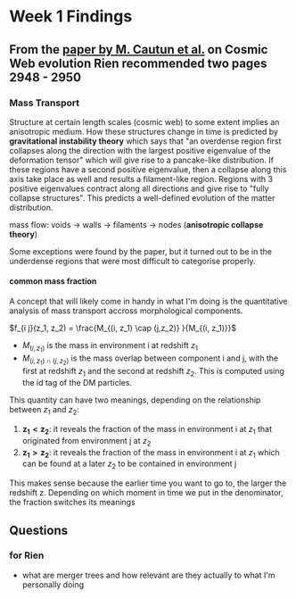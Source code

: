 # Week 1 Findings

## From the [paper by M. Cautun et al.](https://ui.adsabs.harvard.edu/abs/2014MNRAS.441.2923C/abstract) on Cosmic Web evolution Rien recommended two pages 2948 - 2950

### Mass Transport

Structure at certain length scales (cosmic web) to some extent implies an anisotropic medium. How these structures change in time is predicted by **gravitational instability theory** which says that "an overdense region first collapses along the direction with the largest positive eigenvalue of the deformation tensor" which will give rise to a pancake-like distribution. If these regions have a second positive eigenvalue, then a collapse along this axis take place as well and results a filament-like region. Regions with 3 positive eigenvalues contract along all directions and give rise to "fully collapse structures". This predicts a well-defined evolution of the matter distribution.

mass flow: voids -> walls -> filaments -> nodes (**anisotropic collapse theory**)

Some exceptions were found by the paper, but it turned out to be in the underdense regions that were most difficult to categorise properly.

#### common mass fraction

A concept that will likely come in handy in what I'm doing is the quantitative analysis of mass transport accross morphological components.

$f_{i j}(z_1, z_2) = \frac{M_{(i, z_1) \cap (j,z_2)}  }{M_{(i, z_1)}}$

- $M_{(i, z_1)}$ is the mass in environment i at redshift $z_1$
- $M_{(i, z_1) \cap (j,z_2)}$ is the mass overlap between component i and j, with the first at redshift $z_1$ and the second at redshift $z_2$. This is computed using the id tag of the DM particles.

This quantity can have two meanings, depending on the relationship between $z_1$ and $z_2$:

1. $\mathbf{z_1 < z_2}$: it reveals the fraction of the mass in environment i at $z_1$ that originated from environment j at $z_2$
2. $\mathbf{z_1 > z_2}$: it reveals the fraction of the mass in environment i at $z_1$ which can be found at a later $z_2$ to be contained in environment j

This makes sense because the earlier time you want to go to, the larger the redshift z. Depending on which moment in time we put in the denominator, the fraction switches its meanings

## Questions

### for Rien

- what are merger trees and how relevant are they actually to what I'm personally doing
